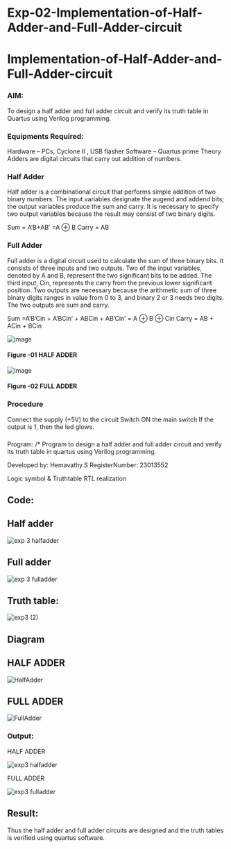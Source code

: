 # Exp-02-Implementation-of-Half-Adder-and-Full-Adder-circuit

# Implementation-of-Half-Adder-and-Full-Adder-circuit
### AIM:
To design a half adder and full adder circuit and verify its truth table in Quartus using Verilog programming.

### Equipments Required:
Hardware – PCs, Cyclone II , USB flasher
Software – Quartus prime
Theory
Adders are digital circuits that carry out addition of numbers.

### Half Adder
Half adder is a combinational circuit that performs simple addition of two binary numbers. The input variables designate the augend and addend bits; the output variables produce the sum and carry. It is necessary to specify two output variables because the result may consist of two binary digits.

Sum = A’B+AB’ =A ⊕ B Carry = AB

### Full Adder
Full adder is a digital circuit used to calculate the sum of three binary bits. It consists of three inputs and two outputs. Two of the input variables, denoted by A and B, represent the two significant bits to be added. The third input, Cin, represents the carry from the previous lower significant position. Two outputs are necessary because the arithmetic sum of three binary digits ranges in value from 0 to 3, and binary 2 or 3 needs two digits. The two outputs are sum and carry.

Sum =A’B’Cin + A’BCin’ + ABCin + AB’Cin’ = A ⊕ B ⊕ Cin Carry = AB + ACin + BCin

 ![image](https://user-images.githubusercontent.com/36288975/163552156-a13e5a56-c638-4110-97d9-8896907c8d25.png)

#### Figure -01 HALF ADDER 


![image](https://user-images.githubusercontent.com/36288975/163552057-b3547877-6d07-45b4-b7e0-bcfebfad9e1d.png)

#### Figure -02 FULL ADDER 

### Procedure

Connect the supply (+5V) to the circuit
Switch ON the main switch
If the output is 1, then the led glows.
### 
Program:
/*
Program to design a half adder and full adder circuit and verify its truth table in quartus using Verilog programming.


Developed by: Hemavathy.S
RegisterNumber: 23013552 

Logic symbol & Truthtable
RTL realization

## Code:
## Half adder
![exp 3  halfadder](https://github.com/Hemaatchu/Exp-02-Implementation-of-Half-Adder-and-Full-Adder-circuit/assets/147328300/e730bf0a-05d7-41f0-909a-e9fda05c550f)
## Full adder
![exp 3 fulladder](https://github.com/Hemaatchu/Exp-02-Implementation-of-Half-Adder-and-Full-Adder-circuit/assets/147328300/bf738358-1734-4487-a311-120b8bc20567)

## Truth table:

![exp3 (2)](https://github.com/Hemaatchu/Exp-02-Implementation-of-Half-Adder-and-Full-Adder-circuit/assets/147328300/344696db-9c44-41bd-ad11-cd6a46a116bf)

## Diagram

## HALF ADDER

![HalfAdder](https://github.com/Hemaatchu/Exp-02-Implementation-of-Half-Adder-and-Full-Adder-circuit/assets/147328300/68cf92d1-7178-4bb0-a39b-ded4564283ad)

## FULL ADDER

![FullAdder](https://github.com/Hemaatchu/Exp-02-Implementation-of-Half-Adder-and-Full-Adder-circuit/assets/147328300/8859a00d-c9e6-4aa4-9c84-a99c8587e4b1)



### Output:

HALF ADDER

![exp3 halfadder](https://github.com/Hemaatchu/Exp-02-Implementation-of-Half-Adder-and-Full-Adder-circuit/assets/147328300/e1df388a-80e7-4f49-a966-380b3455190b)

FULL ADDER

![exp3 fulladder](https://github.com/Hemaatchu/Exp-02-Implementation-of-Half-Adder-and-Full-Adder-circuit/assets/147328300/e4584069-9c99-4338-a158-9d91ec5ef906)


## Result:

Thus the half adder and full adder circuits are designed and the truth tables is verified using quartus software.
